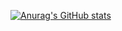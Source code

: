 [![Anurag's GitHub stats](https://github-readme-stats.vercel.app/api?username=ashley68k)](https://github.com/anuraghazra/github-readme-stats)

